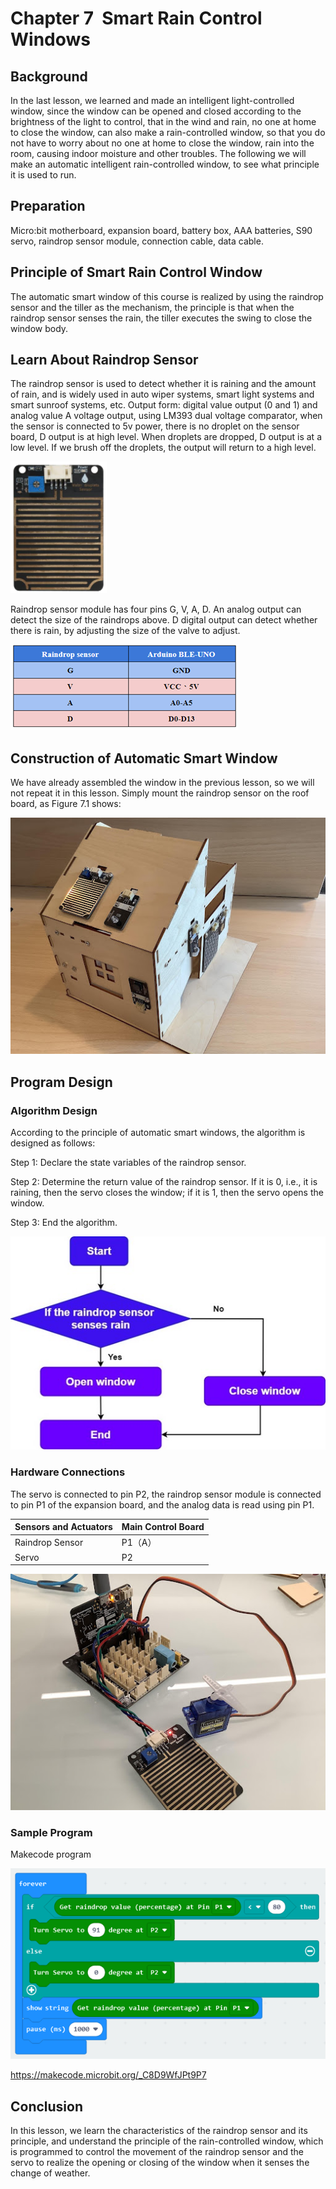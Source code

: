 # Chapter 7  Smart Rain Control Windows

## Background
<P>
    In the last lesson, we learned and made an intelligent light-controlled window, since the window can be opened and closed according to the brightness of the light to control, that in the wind and rain, no one at home to close the window, can also make a rain-controlled window, so that you do not have to worry about no one at home to close the window, rain into the room, causing indoor moisture and other troubles. The following we will make an automatic intelligent rain-controlled window, to see what principle it is used to run.  
<P>

## Preparation 
<P>
Micro:bit motherboard, expansion board, battery box, AAA batteries, S90 servo, raindrop sensor module, connection cable, data cable.   
<P>

## Principle of Smart Rain Control Window
<P>
The automatic smart window of this course is realized by using the raindrop sensor and the tiller as the mechanism, the principle is that when the raindrop sensor senses the rain, the tiller executes the swing to close the window body.  
<P>


## Learn About Raindrop Sensor 
<P>
    The raindrop sensor is used to detect whether it is raining and the amount of rain, and is widely used in auto wiper systems, smart light systems and smart sunroof systems, etc. Output form: digital value output (0 and 1) and analog value A voltage output, using LM393 dual voltage comparator, when the sensor is connected to 5v power, there is no droplet on the sensor board, D output is at high level. When droplets are dropped, D output is at a low level. If we brush off the droplets, the output will return to a high level.  
<P>
<P>
    
![](pic/7/71.png)<BR> 
<P>
<P>
Raindrop sensor module has four pins G, V, A, D. An analog output can detect the size of the raindrops above. D digital output can detect whether there is rain, by adjusting the size of the valve to adjust. 
<P>
<P>
    
![](pic/7/72.png)<BR> 
<P>


## Construction of Automatic Smart Window  
<P>
We have already assembled the window in the previous lesson, so we will not repeat it in this lesson. Simply mount the raindrop sensor on the roof board, as Figure 7.1 shows:  
<P>
<P>
    
![](pic/7/73.jpg)<BR> 
<P>

## Program Design 

### Algorithm Design
<P>
According to the principle of automatic smart windows, the algorithm is designed as follows:  
<P>
<P>
Step 1: Declare the state variables of the raindrop sensor. 
<P>
<P>
Step 2: Determine the return value of the raindrop sensor. If it is 0, i.e., it is raining, then the servo closes the window; if it is 1, then the servo opens the window. 
<P>
<P>
Step 3: End the algorithm.  
<P>
<P>
    
![](pic/7/74.png)<BR> 
<P>

### Hardware Connections 
<P>
The servo is connected to pin P2, the raindrop sensor module is connected to pin P1 of the expansion board, and the analog data is read using pin P1.  
<P>

Sensors and Actuators |Main Control Board 
:--|:--
Raindrop Sensor |P1（A） 
Servo|P2 
<P>
    
![](pic/7/75.jpg)<BR> 
<P>

### Sample Program  
<P>
Makecode program 
<P>
<P>
    
![](pic/7/76.png)<BR> 
<P>
<a href="https://makecode.microbit.org/_C8D9WfJPt9P7">
https://makecode.microbit.org/_C8D9WfJPt9P7 
</a>

## Conclusion
<P>
In this lesson, we learn the characteristics of the raindrop sensor and its principle, and understand the principle of the rain-controlled window, which is programmed to control the movement of the raindrop sensor and the servo to realize the opening or closing of the window when it senses the change of weather. 
<P>
 
